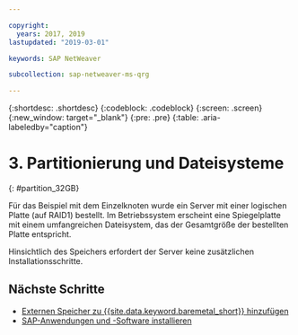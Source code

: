 ```yaml
---

copyright:
  years: 2017, 2019
lastupdated: "2019-03-01"

keywords: SAP NetWeaver

subcollection: sap-netweaver-ms-qrg

---
```


{:shortdesc: .shortdesc}
{:codeblock: .codeblock}
{:screen: .screen}
{:new_window: target="_blank"}
{:pre: .pre}
{:table: .aria-labeledby="caption"}

# 3. Partitionierung und Dateisysteme
{: #partition_32GB}

Für das Beispiel mit dem Einzelknoten wurde ein Server mit einer logischen Platte (auf RAID1) bestellt. Im Betriebssystem erscheint eine Spiegelplatte mit einem umfangreichen Dateisystem, das der Gesamtgröße der bestellten Platte entspricht.

Hinsichtlich des Speichers erfordert der Server keine zusätzlichen Installationsschritte.

## Nächste Schritte

  * [Externen Speicher zu {{site.data.keyword.baremetal_short}} hinzufügen](/docs/infrastructure/sap-netweaver-ms-qrg?topic=sap-netweaver-ms-qrg-storage)
  * [SAP-Anwendungen und -Software installieren](/docs/infrastructure/sap-netweaver-ms-qrg?topic=sap-netweaver-ms-qrg-install_landscape)
